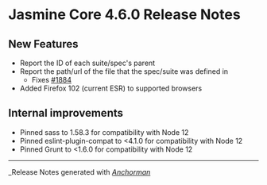 # Jasmine Core 4.6.0 Release Notes

## New Features

* Report the ID of each suite/spec's parent
* Report the path/url of the file that the spec/suite was defined in
  * Fixes [#1884](https://github.com/jasmine/jasmine/issues/1884)
* Added Firefox 102 (current ESR) to supported browsers


## Internal improvements

* Pinned sass to 1.58.3 for compatibility with Node 12
* Pinned eslint-plugin-compat to <4.1.0 for compatibility with Node 12
* Pinned Grunt to <1.6.0 for compatibility with Node 12

------

_Release Notes generated with _[Anchorman](http://github.com/infews/anchorman)_
